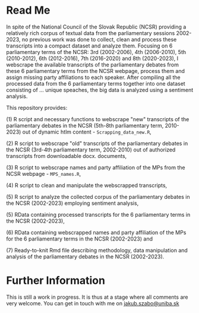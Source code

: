 # Read Me

In spite of the National Council of the Slovak Republic (NCSR) providing a relatively rich corpus of textual data from the parliamentary sessions 2002-2023, no previous work was done to collect, clean and process these transcripts into a compact dataset and analyze them. Focusing on 6 parliamentary terms of the NCSR: 3rd (2002-2006), 4th (2006-2010), 5th (2010-2012), 6th (2012-2016), 7th (2016-2020) and 8th (2020-2023), I webscrape the available transcripts of the parliamentary debates from these 6 parliamentary terms from the NCSR webpage, process them and assign missing party affiliations to each speaker. After compiling all the processed data from the 6 parliamentary terms together into one dataset consisting of ... unique speaches, the big data is analyzed using a sentiment analysis.  

This repository provides: 

(1) R script and necessary functions to webscrape "new" transcripts of the parliamentary debates in the NCSR (5th-8th parliamentary term, 2010-2023) out of dynamic htlm content - `Scrapping_data_new.R`,

(2) R script to webscrape "old" transcripts of the parliamentary debates in the NCSR (3rd-4th parliamentary term, 2002-2010) out of authorized transcripts from downloadable docx. documents,

(3) R script to webscrape names and party affiliation of the MPs from the NCSR webpage - `MPS_names.R`, 

(4) R script to clean and manipulate the webscrapped transcripts, 

(5) R script to analyze the collected corpus of the parliamentary debates in the NCSR (2002-2023) employing sentiment analysis, 

(5) RData containing processed transcripts for the 6 parliamentary terms in the NCSR (2002-2023), 

(6) RData containing webscrapped names and party affiliation of the MPs for the 6 parliamentary terms in the NCSR (2002-2023) and 

(7) Ready-to-knit Rmd file describing methodology, data manipulation and analysis of the parliamentary debates in the NCSR (2002-2023).  


# Further Information 

This is still a work in progress. It is thus at a stage where all comments are very welcome. You can get in touch with me on jakub.szabo@uniba.sk 
